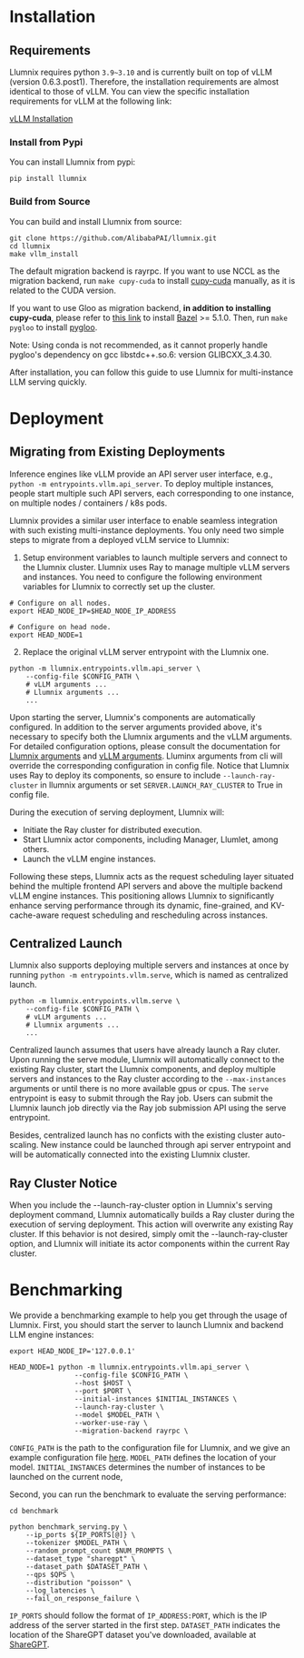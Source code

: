 # Installation

## Requirements

Llumnix requires python `3.9~3.10` and is currently built on top of vLLM (version 0.6.3.post1). Therefore, the installation requirements are almost identical to those of vLLM. You can view the specific installation requirements for vLLM at the following link:

[vLLM Installation](https://docs.vllm.ai/en/v0.6.3.post1/getting_started/installation.html)

### Install from Pypi

You can install Llumnix from pypi:
```
pip install llumnix
```

### Build from Source

You can build and install Llumnix from source:
```
git clone https://github.com/AlibabaPAI/llumnix.git
cd llumnix
make vllm_install
```

The default migration backend is rayrpc. If you want to use NCCL as the migration backend, run `make cupy-cuda` to install [cupy-cuda](https://pypi.org/search/?q=cupy-cuda) manually, as it is related to the CUDA version.

If you want to use Gloo as migration backend, **in addition to installing cupy-cuda**, please refer to [this link](https://github.com/ZeldaHuang/pygloo/blob/main/.github/workflows/ubuntu_basic.yml#L24C1-L26C1) to install [Bazel](https://github.com/bazelbuild/bazel) >= 5.1.0. Then, run `make pygloo` to install [pygloo](https://github.com/ZeldaHuang/pygloo).

Note: Using conda is not recommended, as it cannot properly handle pygloo's dependency on gcc libstdc++.so.6: version GLIBCXX_3.4.30.

After installation, you can follow this guide to use Llumnix for multi-instance LLM serving quickly.

# Deployment

## Migrating from Existing Deployments

Inference engines like vLLM provide an API server user interface, e.g., `python -m entrypoints.vllm.api_server`. To deploy multiple instances, people start multiple such API servers, each corresponding to one instance, on multiple nodes / containers / k8s pods.

Llumnix provides a similar user interface to enable seamless integration with such existing multi-instance deployments.
You only need two simple steps to migrate from a deployed vLLM service to Llumnix:

1. Setup environment variables to launch multiple servers and connect to the Llumnix cluster. Llumnix uses Ray to manage multiple vLLM servers and instances. You need to configure the following environment variables for Llumnix to correctly set up the cluster.
```
# Configure on all nodes.
export HEAD_NODE_IP=$HEAD_NODE_IP_ADDRESS

# Configure on head node.
export HEAD_NODE=1
```

2. Replace the original vLLM server entrypoint with the Llumnix one.
```
python -m llumnix.entrypoints.vllm.api_server \
    --config-file $CONFIG_PATH \
    # vLLM arguments ...
    # Llumnix arguments ...
    ...
```

Upon starting the server, Llumnix's components are automatically configured.
In addition to the server arguments provided above, it's necessary to specify both the Llumnix arguments and the vLLM arguments. For detailed configuration options, please consult the documentation for [Llumnix arguments](./Arguments.md) and [vLLM arguments](https://docs.vllm.ai/en/v0.6.3.post1/models/engine_args.html). Lluminx arguments from cli will override the corresponding configuration in config file. Notice that Llumnix uses Ray to deploy its components, so ensure to include `--launch-ray-cluster` in llumnix arguments or set `SERVER.LAUNCH_RAY_CLUSTER` to True in config file.

During the execution of serving deployment, Llumnix will:
- Initiate the Ray cluster for distributed execution.
- Start Llumnix actor components, including Manager, Llumlet, among others.
- Launch the vLLM engine instances.

Following these steps, Llumnix acts as the request scheduling layer situated behind the multiple frontend API servers and above the multiple backend vLLM engine instances. This positioning allows Llumnix to significantly enhance serving performance through its dynamic, fine-grained, and KV-cache-aware request scheduling and rescheduling across instances.

## Centralized Launch

Llumnix also supports deploying multiple servers and instances at once by running `python -m entrypoints.vllm.serve`, which is named as centralized launch.

```
python -m llumnix.entrypoints.vllm.serve \
    --config-file $CONFIG_PATH \
    # vLLM arguments ...
    # Llumnix arguments ...
    ...
```

Centralized launch assumes that users have already launch a Ray cluter. Upon running the serve module, Llumnix will automatically connect to the existing Ray cluster, start the Llumnix components, and deploy multiple servers and instances to the Ray cluster according to the `--max-instances` arguments or until there is no more available gpus or cpus. The `serve` entrypoint is easy to submit through the Ray job. Users can submit the Llumnix launch job directly via the Ray job submission API using the serve entrypoint.

Besides, centralized launch has no conficts with the existing cluster auto-scaling. New instance could be launched through api server entrypoint and will be automatically connected into the existing Llumnix cluster.

## Ray Cluster Notice
When you include the --launch-ray-cluster option in Llumnix's serving deployment command, Llumnix automatically builds a Ray cluster during the execution of serving deployment. This action will overwrite any existing Ray cluster. If this behavior is not desired, simply omit the --launch-ray-cluster option, and Llumnix will initiate its actor components within the current Ray cluster.


# Benchmarking
We provide a benchmarking example to help you get through the usage of Llumnix.
First, you should start the server to launch Llumnix and backend LLM engine instances:
```
export HEAD_NODE_IP='127.0.0.1'

HEAD_NODE=1 python -m llumnix.entrypoints.vllm.api_server \
                --config-file $CONFIG_PATH \
                --host $HOST \
                --port $PORT \
                --initial-instances $INITIAL_INSTANCES \
                --launch-ray-cluster \
                --model $MODEL_PATH \
                --worker-use-ray \
                --migration-backend rayrpc \
```
`CONFIG_PATH` is the path to the configuration file for Llumnix, and we give an example configuration file [here](../configs/vllm.yml). `MODEL_PATH` defines the location of your model. `INITIAL_INSTANCES` determines the number of instances to be launched on the current node,

Second, you can run the benchmark to evaluate the serving performance:

```
cd benchmark

python benchmark_serving.py \
    --ip_ports ${IP_PORTS[@]} \
    --tokenizer $MODEL_PATH \
    --random_prompt_count $NUM_PROMPTS \
    --dataset_type "sharegpt" \
    --dataset_path $DATASET_PATH \
    --qps $QPS \
    --distribution "poisson" \
    --log_latencies \
    --fail_on_response_failure \
```

`IP_PORTS` should follow the format of `IP_ADDRESS:PORT`, which is the IP address of the server started in the first step. `DATASET_PATH` indicates the location of the ShareGPT dataset you've downloaded, available at [ShareGPT](https://huggingface.co/datasets/shibing624/sharegpt_gpt4).
